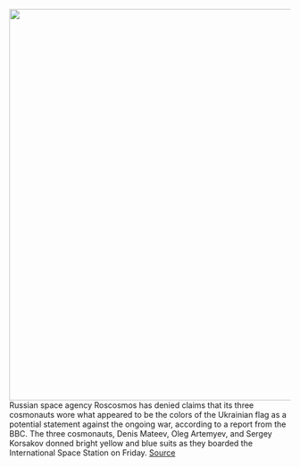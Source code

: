 <img src='https://cdn.vox-cdn.com/thumbor/SwTCDGk1Z4409k5rcdUWfHzJln0=/0x107:2880x1707/1200x800/filters:focal(1478x487:1938x947)/cdn.vox-cdn.com/uploads/chorus_image/image/70648419/russian_cosmosnauts_ukraine_colors.0.png' width='700px' /><br/>
Russian space agency Roscosmos has denied claims that its three cosmonauts wore what appeared to be the colors of the Ukrainian flag as a potential statement against the ongoing war, according to a report from the BBC. The three cosmonauts, Denis Mateev, Oleg Artemyev, and Sergey Korsakov donned bright yellow and blue suits as they boarded the International Space Station on Friday.
<a href='https://www.theverge.com/2022/3/20/22987541/russia-denies-reports-cosmonauts-wore-yellow-support-ukraine-invasion-roscosmos'> Source <a/>